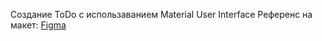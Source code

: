 Создание ToDo с использаванием Material User Interface
Референс на макет:
[Figma](https://www.figma.com/design/h7ecVRqH6mqrf2JYkCyb0C/To-do-list--Community-?node-id=252-97&t=D1euTczIDhauJIc6-0)
